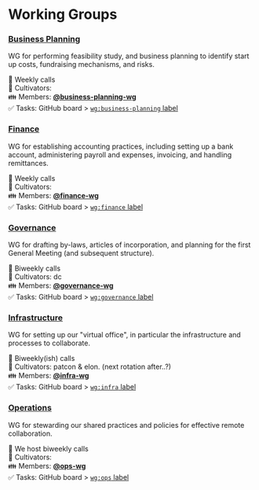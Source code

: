 # Working Groups 

### [Business Planning][biz-wg]

WG for performing feasibility study, and business planning to identify start up costs, fundraising mechanisms, and risks.

📅 Weekly calls  
🌱 Cultivators:   
👪 Members: [**@business-planning-wg**][t-biz]  
✅ Tasks: GitHub board > [`wg:business-planning` label][l-biz]  

### [Finance][fin-wg]

WG for establishing accounting practices, including setting up a bank account, administering payroll and expenses, invoicing, and handling remittances.

📅 Weekly calls  
🌱 Cultivators:  
👪 Members: [**@finance-wg**][t-fin]  
✅ Tasks: GitHub board > [`wg:finance` label][l-fin]  

### [Governance][gov-wg]

WG for drafting by-laws, articles of incorporation, and planning for the first General Meeting (and subsequent structure).

📅 Biweekly calls  
🌱 Cultivators: dc  
👪 Members: [**@governance-wg**][t-gov]  
✅ Tasks: GitHub board > [`wg:governance` label][l-gov]  

### [Infrastructure][inf-wg]

WG for setting up our "virtual office", in particular the infrastructure and processes to collaborate.

📅 Biweekly(ish) calls  
🌱 Cultivators: patcon & elon. (next rotation after..?)  
👪 Members: [**@infra-wg**][t-inf]  
✅ Tasks: GitHub board > [`wg:infra` label][l-inf]  

### [Operations][ops-wg]

WG for stewarding our shared practices and policies for effective remote collaboration.

📅 We host biweekly calls  
🌱 Cultivators:   
👪 Members: [**@ops-wg**][t-ops]  
✅ Tasks: GitHub board > [`wg:ops` label][l-ops]  

<!-- Links: Working Groups -->
[biz-wg]: https://link.hypha.coop/biz-wg
[fin-wg]: https://link.hypha.coop/fin-wg
[gov-wg]: https://link.hypha.coop/gov-wg
[ops-wg]: https://link.hypha.coop/ops-wg
[inf-wg]: https://link.hypha.coop/inf-wg

[l-biz]: https://github.com/orgs/hyphacoop/projects/2?card_filter_query=label:"wg:business-planning"
[l-fin]: https://github.com/orgs/hyphacoop/projects/2?card_filter_query=label:"wg:finance"
[l-gov]: https://github.com/orgs/hyphacoop/projects/2?card_filter_query=label:"wg:governance"
[l-ops]: https://github.com/orgs/hyphacoop/projects/2?card_filter_query=label:"wg:ops"
[l-inf]: https://github.com/orgs/hyphacoop/projects/2?card_filter_query=label:"wg:infra"

[t-biz]: https://github.com/orgs/hyphacoop/teams/business-planning-wg/members
[t-fin]: https://github.com/orgs/hyphacoop/teams/finance-wg/members
[t-gov]: https://github.com/orgs/hyphacoop/teams/governance-wg/members 
[t-ops]: https://github.com/orgs/hyphacoop/teams/ops-wg/members
[t-inf]: https://github.com/orgs/hyphacoop/teams/infra-wg/members
